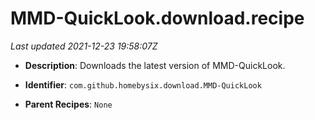 # MMD-QuickLook.download.recipe

_Last updated 2021-12-23 19:58:07Z_

- **Description**: Downloads the latest version of MMD-QuickLook.

- **Identifier**: `com.github.homebysix.download.MMD-QuickLook`

- **Parent Recipes**: `None`